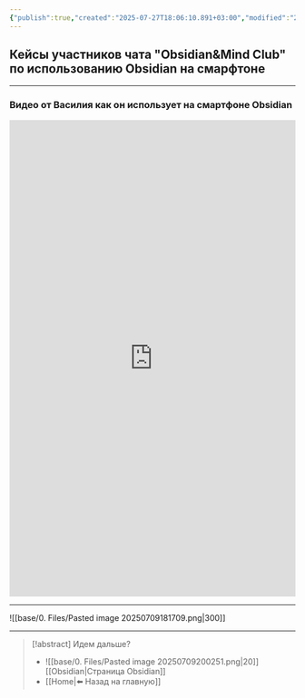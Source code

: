 ```yaml
---
{"publish":true,"created":"2025-07-27T18:06:10.891+03:00","modified":"2025-08-02T13:23:52.681+03:00","cssclasses":""}
---
```


## Кейсы участников чата "Obsidian&Mind Club" по использованию Obsidian на смарфтоне

---

### Видео от Василия как он использует на смартфоне Obsidian

<div style="padding:166.67% 0 0 0;position:relative;"><iframe src="https://player.vimeo.com/video/1099803288?badge=0&amp;autopause=0&amp;player_id=0&amp;app_id=58479" frameborder="0" allow="autoplay; fullscreen; picture-in-picture; clipboard-write; encrypted-media; web-share" style="position:absolute;top:0;left:0;width:100%;height:100%;" title="Видео от участника"></iframe></div><script src="https://player.vimeo.com/api/player.js"></script>

---

![[base/0. Files/Pasted image 20250709181709.png|300]] 

---
> [!abstract] Идем дальше?
> - ![[base/0. Files/Pasted image 20250709200251.png|20]][[Obsidian\|Страница Obsidian]]
> - [[Home\|⬅️ Назад на главную]]

